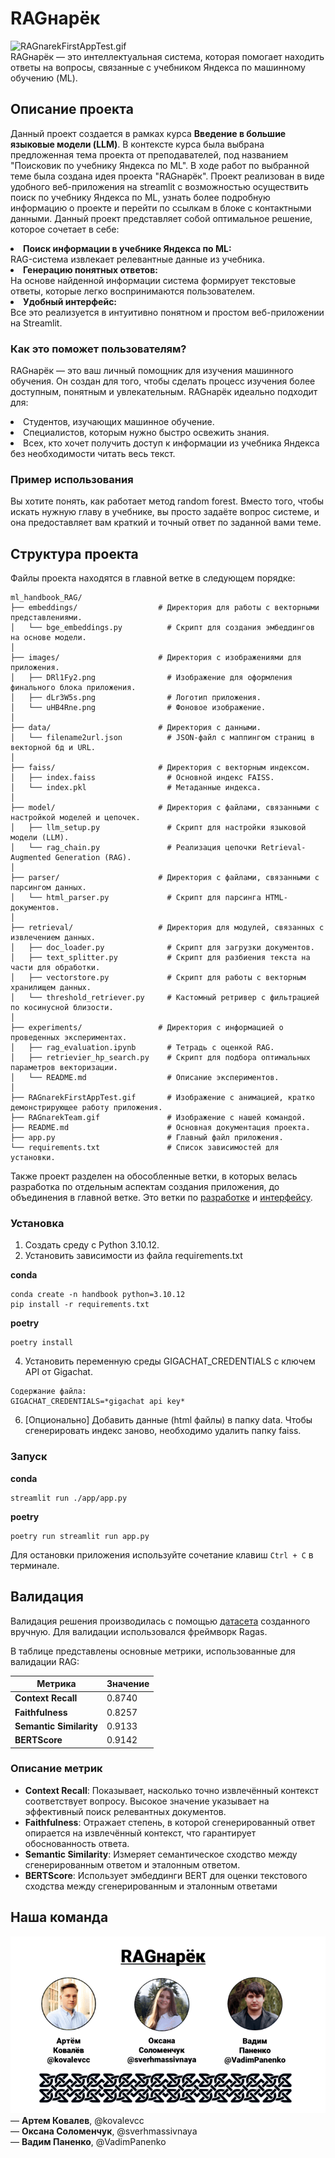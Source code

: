 # RAGнарёк
![RAGnarekFirstAppTest.gif](https://github.com/kovalevcc/ml_handbook_RAG/blob/main/RAGnarekFirstAppTest.gif)
<br>RAGнарёк — это интеллектуальная система, которая помогает находить ответы на вопросы, связанные с учебником Яндекса по машинному обучению (ML).
## Описание проекта
Данный проект создается в рамках курса <b>Введение в большие языковые модели (LLM)</b>. В контексте курса была выбрана предложенная тема проекта от преподавателей, под названием "Поисковик по учебнику Яндекса по ML". В ходе работ по выбранной теме была создана идея проекта "RAGнарёк". Проект реализован в виде удобного веб-приложения на streamlit с возможностью осуществить поиск по учебнику Яндекса по ML, узнать более подробную информацию о проекте и перейти по ссылкам в блоке с контактными данными. Данный проект представляет собой оптимальное решение, которое сочетает в себе:
            <li><b>Поиск информации в учебнике Яндекса по ML:</b>  
            RAG-система извлекает релевантные данные из учебника.</li>
            <li><b>Генерацию понятных ответов:</b>  
            На основе найденной информации система формирует текстовые ответы, которые легко воспринимаются пользователем.</li>
            <li><b>Удобный интерфейс:</b>  
            Все это реализуется в интуитивно понятном и простом веб-приложении на Streamlit. </li>
### Как это поможет пользователям?
RAGнарёк — это ваш личный помощник для изучения машинного обучения. Он создан для того, чтобы сделать процесс изучения более доступным, понятным и увлекательным. RAGнарёк идеально подходит для:
            <li>Студентов, изучающих машинное обучение.</li>
            <li>Специалистов, которым нужно быстро освежить знания.</li>
            <li>Всех, кто хочет получить доступ к информации из учебника Яндекса без необходимости читать весь текст.</li>
### Пример использования
Вы хотите понять, как работает метод random forest. Вместо того, чтобы искать нужную главу в учебнике, вы просто задаёте вопрос системе, и она предоставляет вам краткий и точный ответ по заданной вами теме.
## Структура проекта
Файлы проекта находятся в главной ветке в следующем порядке:

```
ml_handbook_RAG/
├── embeddings/                  # Директория для работы с векторными представлениями.
│   └── bge_embeddings.py          # Скрипт для создания эмбеддингов на основе модели.
│
├── images/                      # Директория с изображениями для приложения.
│   ├── DRl1Fy2.png                # Изображение для оформления финального блока приложения.
│   ├── dLr3W5s.png                # Логотип приложения.
│   └── uHB4Rne.png                # Фоновое изображение.
│
├── data/                        # Директория с данными.
│   └── filename2url.json          # JSON-файл с маппингом страниц в векторной бд и URL.
│
├── faiss/                       # Директория с векторным индексом.
│   ├── index.faiss                # Основной индекс FAISS.
│   └── index.pkl                  # Метаданные индекса.
│
├── model/                       # Директория с файлами, связанными с настройкой моделей и цепочек.
│   ├── llm_setup.py               # Скрипт для настройки языковой модели (LLM).
│   └── rag_chain.py               # Реализация цепочки Retrieval-Augmented Generation (RAG).
│
├── parser/                      # Директория с файлами, связанными с парсингом данных.
│   └── html_parser.py             # Скрипт для парсинга HTML-документов.
│
├── retrieval/                   # Директория для модулей, связанных с извлечением данных.
│   ├── doc_loader.py              # Скрипт для загрузки документов.
│   ├── text_splitter.py           # Скрипт для разбиения текста на части для обработки.
│   ├── vectorstore.py             # Скрипт для работы с векторным хранилищем данных.
│   └── threshold_retriever.py     # Кастомный ретривер с фильтрацией по косинусной близости.
│
├── experiments/                 # Директория с информацией о проведенных экспериментах.
│   ├── rag_evaluation.ipynb       # Тетрадь с оценкой RAG.
│   ├── retrievier_hp_search.py    # Скрипт для подбора оптимальных параметров векторизации.
│   └── README.md                  # Описание экспериментов.
│
├── RAGnarekFirstAppTest.gif       # Изображение с анимацией, кратко демонстрирующее работу приложения.
├── RAGnarekTeam.gif               # Изображение с нашей командой.
├── README.md                      # Основная документация проекта.
├── app.py                         # Главный файл приложения.
└── requirements.txt               # Список зависимостей для установки.
```

Также проект разделен на обособленные ветки, в которых велась разработка по отдельным аспектам создания приложения, до объединения в главной ветке. Это ветки по [разработке](https://github.com/kovalevcc/ml_handbook_RAG/tree/dev) и [интерфейсу](https://github.com/kovalevcc/ml_handbook_RAG/tree/app).

### Установка
1. Создать среду с Python 3.10.12.
2. Установить зависимости из файла requirements.txt

**conda**
```
conda create -n handbook python=3.10.12 
pip install -r requirements.txt
```
 
**poetry**
```
poetry install 
```
4. Установить переменную среды GIGACHAT_CREDENTIALS c ключем API от Gigachat.
```
Содержание файла:
GIGACHAT_CREDENTIALS=*gigachat api key*
```
6. [Опционально] Добавить данные (html файлы) в папку data. Чтобы сгенерировать индекс заново, необходимо удалить папку faiss.

### Запуск
**conda**
```
streamlit run ./app/app.py
```
**poetry**
```
poetry run streamlit run app.py
```

Для остановки приложения используйте сочетание клавиш `Ctrl + C` в терминале.

## Валидация
Валидация решения производилась с помощью [датасета](https://disk.yandex.ru/d/ImILSi3ckv9XPg) созданного вручную. Для валидации использовался фреймворк Ragas.

В таблице представлены основные метрики, использованные для валидации RAG:

| Метрика                  | Значение |
|--------------------------|----------|
| **Context Recall**       | 0.8740   |
| **Faithfulness**         | 0.8257   |
| **Semantic Similarity**  | 0.9133   |
| **BERTScore**            | 0.9142   |

### Описание метрик

- **Context Recall**: Показывает, насколько точно извлечённый контекст соответствует вопросу. Высокое значение указывает на эффективный поиск релевантных документов.
- **Faithfulness**: Отражает степень, в которой сгенерированный ответ опирается на извлечённый контекст, что гарантирует обоснованность ответа.
- **Semantic Similarity**: Измеряет семантическое сходство между сгенерированным ответом и эталонным ответом.
- **BERTScore**: Использует эмбеддинги BERT для оценки текстового сходства между сгенерированным и эталонным ответами

## Наша команда
![RAGnarekTeam.gif](https://github.com/kovalevcc/ml_handbook_RAG/blob/main/RAGnarekTeam.gif)
<br>— <b>Артем Ковалев</b>, @kovalevcc
<br>— <b>Оксана Соломенчук</b>, @sverhmassivnaya
<br>— <b>Вадим Паненко</b>, @VadimPanenko
